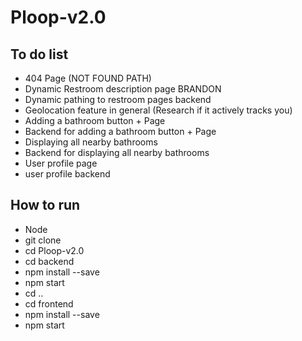 # Ploop-v2.0

## To do list

- 404 Page (NOT FOUND PATH)
- Dynamic Restroom description page BRANDON
- Dynamic pathing to restroom pages backend 
- Geolocation feature in general (Research if it actively tracks you)
- Adding a bathroom button + Page
- Backend for adding a bathroom button + Page
- Displaying all nearby bathrooms
- Backend for displaying all nearby bathrooms 
- User profile page
- user profile backend 

## How to run
- Node
- git clone 
- cd Ploop-v2.0
- cd backend 
- npm install --save
- npm start 
- cd .. 
- cd frontend 
- npm install --save
- npm start
